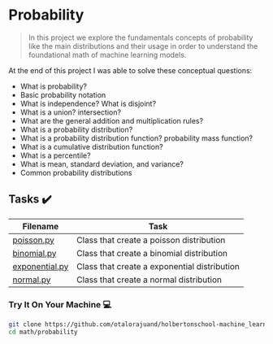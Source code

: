 # Probability

> In this project we explore the fundamentals concepts of probability like the main distributions and their usage in order to understand the foundational math of machine learning models.

At the end of this project I was able to solve these conceptual questions:

* What is probability?
* Basic probability notation
* What is independence? What is disjoint?
* What is a union? intersection?
* What are the general addition and multiplication rules?
* What is a probability distribution?
* What is a probability distribution function? probability mass function?
* What is a cumulative distribution function?
* What is a percentile?
* What is mean, standard deviation, and variance?
* Common probability distributions

## Tasks :heavy_check_mark:

| Filename | Task |
| ------ | ------------------------------------------------- | 
| [poisson.py](https://github.com/otalorajuand/holbertonschool-machine_learning/blob/main/math/probability/poisson.py)| Class that create a poisson distribution | 
| [binomial.py](https://github.com/otalorajuand/holbertonschool-machine_learning/blob/main/math/probability/binomial.py)| Class that create a binomial distribution | 
| [exponential.py](https://github.com/otalorajuand/holbertonschool-machine_learning/blob/main/math/probability/exponential.py)| Class that create a exponential distribution | 
| [normal.py](https://github.com/otalorajuand/holbertonschool-machine_learning/blob/main/math/probability/normal.py)| Class that create a normal distribution | 


### Try It On Your Machine :computer:
```bash
git clone https://github.com/otalorajuand/holbertonschool-machine_learning.git
cd math/probability
```
